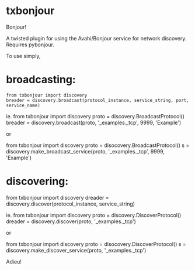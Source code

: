txbonjour
=========

Bonjour!

A twisted plugin for using the Avahi/Bonjour service for network discovery.
Requires pybonjour.

To use simply,

broadcasting:
============
```
from txbonjour import discovery
breader = discovery.broadcast(protocol_instance, service_string, port, service_name)
```
ie.
from txbonjour import discovery
proto = discovery.BroadcastProtocol()
breader = discovery.broadcast(proto, '_examples._tcp', 9999, 'Example')

or

from txbonjour import discovery
proto = disocovery.BroadcastProtocol()
s = discovery.make_broadcast_service(proto, '_examples._tcp', 9999, 'Example')


discovering:
===========

from txbonjour import discovery
dreader = discovery.discover(protocol_instance, service_string)

ie.
from txbonjour import discovery
proto = discovery.DiscoverProtocol()
dreader = discovery.discover(proto, '_examples._tcp')

or

from txbonjour import discovery
proto = disocovery.DiscoverProtocol()
s = discovery.make_discover_service(proto, '_examples._tcp')


Adieu!

